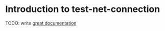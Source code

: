 # Introduction to test-net-connection

TODO: write [great documentation](http://jacobian.org/writing/what-to-write/)
